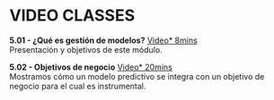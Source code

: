 # VIDEO CLASSES

**5.01 - ¿Qué es gestión de modelos?** [Video* 8mins](https://youtu.be/z_n3_3HIEiE) <br/> Presentación y objetivos de este módulo.

**5.02 - Objetivos de negocio** [Video* 20mins](https://youtu.be/nLlleK3HqQE) <br/> Mostramos cómo un modelo predictivo se integra con un objetivo de negocio para el cual es instrumental.

